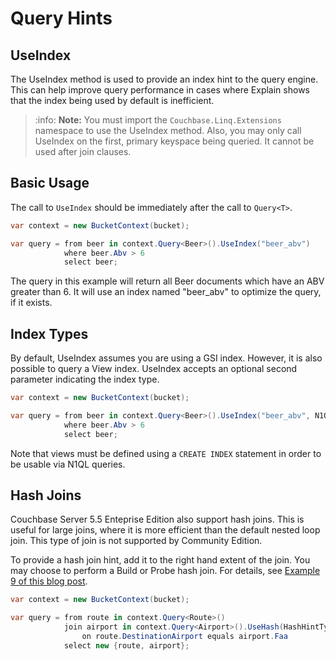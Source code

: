 # Query Hints

## UseIndex

The UseIndex method is used to provide an index hint to the query engine.  This can help improve query performance in cases where Explain shows that the index being used by default is inefficient.

> :info: **Note:** You must import the `Couchbase.Linq.Extensions` namespace to use the UseIndex method. Also, you may only call UseIndex on the first, primary keyspace being queried. It cannot be used after join clauses.

## Basic Usage

The call to `UseIndex` should be immediately after the call to `Query<T>`.

```cs
var context = new BucketContext(bucket);

var query = from beer in context.Query<Beer>().UseIndex("beer_abv")
            where beer.Abv > 6
            select beer;
```

The query in this example will return all Beer documents which have an ABV greater than 6.  It will use an index named "beer_abv" to optimize the query, if it exists.

## Index Types

By default, UseIndex assumes you are using a GSI index.  However, it is also possible to query a View index.  UseIndex accepts an optional second parameter indicating the index type.

```cs
var context = new BucketContext(bucket);

var query = from beer in context.Query<Beer>().UseIndex("beer_abv", N1QlIndexType.View)
            where beer.Abv > 6
            select beer;
```

Note that views must be defined using a `CREATE INDEX` statement in order to be usable via N1QL queries.

## Hash Joins

Couchbase Server 5.5 Enteprise Edition also support hash joins.  This is useful for large joins, where it is more efficient than the default nested loop join.  This type of join is not supported by Community Edition.

To provide a hash join hint, add it to the right hand extent of the join.  You may choose to perform a Build or Probe hash join.  For details, see [Example 9 of this blog post](https://blog.couchbase.com/ansi-join-support-n1ql/).

```cs
var context = new BucketContext(bucket);

var query = from route in context.Query<Route>()
            join airport in context.Query<Airport>().UseHash(HashHintType.Build)
                on route.DestinationAirport equals airport.Faa
            select new {route, airport};
```
